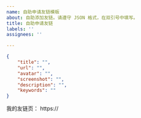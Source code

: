 ```yaml
---
name: 自助申请友链模板
about: 自助添加友链。请遵守 JSON 格式，在双引号中填写。
title: 自助申请友链
labels: ''
assignees: ''

---
```


<!-- 请在双引号中填写，不要修改模板格式 -->

```json
{
    "title": "",
    "url": "",
    "avatar": "",
    "screenshot": "",
    "description": "",
    "keywords": ""
}
```
我的友链页： https://
